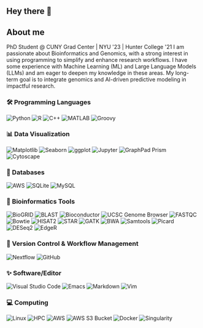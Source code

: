 ## Hey there 👋

<!--
**tanubrata/tanubrata** is a ✨ _special_ ✨ repository because its `README.md` (this file) appears on your GitHub profile.

Here are some ideas to get you started:

- 🔭 I’m currently working on ...
- 🌱 I’m currently learning ...
- 👯 I’m looking to collaborate on ...
- 🤔 I’m looking for help with ...
- 💬 Ask me about ...
- 📫 How to reach me: ...
- 😄 Pronouns: ...
- ⚡ Fun fact: ...
-->
## About me
PhD Student @ CUNY Grad Center | NYU '23 | Hunter College '21
I am passionate about Bioinformatics and Genomics, with a strong interest in using programming to simplify and enhance research workflows. 
I have some experience with Machine Learning (ML) and Large Language Models (LLMs) and am eager to deepen my knowledge in these areas. 
My long-term goal is to integrate genomics and AI-driven predictive modeling in impactful research.


### 🛠️ Programming Languages
![Python](https://img.shields.io/badge/-Python-blue?logo=python)
![R](https://img.shields.io/badge/-R-blue?logo=r)
![C++](https://img.shields.io/badge/-C++-00599C?logo=c%2B%2B)
![MATLAB](https://img.shields.io/badge/-MATLAB-orange?logo=matlab)
![Groovy](https://img.shields.io/badge/-Groovy-4298B8?logo=apache-groovy)

### 📊 Data Visualization
![Matplotlib](https://img.shields.io/badge/-Matplotlib-blue?logo=python)
![Seaborn](https://img.shields.io/badge/-Seaborn-blue?logo=python)
![ggplot](https://img.shields.io/badge/-ggplot2-276DC3?logo=r)
![Jupyter](https://img.shields.io/badge/-Jupyter-F37626?logo=jupyter)
![GraphPad Prism](https://img.shields.io/badge/-GraphPad%20Prism-purple)
![Cytoscape](https://img.shields.io/badge/-Cytoscape-3E7BA8)

### 📀 Databases
![AWS](https://img.shields.io/badge/-Amazon%20AWS-232F3E?logo=amazon-aws)
![SQLite](https://img.shields.io/badge/-SQLite-003B57?logo=sqlite)
![MySQL](https://img.shields.io/badge/-MySQL-4479A1?logo=mysql)

### 🌱 Bioinformatics Tools
![BioGRID](https://img.shields.io/badge/-BioGRID-lightgrey)
![BLAST](https://img.shields.io/badge/-BLAST-blue)
![Bioconductor](https://img.shields.io/badge/-Bioconductor-94BEE5)
![UCSC Genome Browser](https://img.shields.io/badge/-UCSC%20Genome%20Browser-0079D3)
![FASTQC](https://img.shields.io/badge/-FASTQC-007ACC)
![Bowtie](https://img.shields.io/badge/-Bowtie-7F5AB6)
![HISAT2](https://img.shields.io/badge/-HISAT2-0052CC)
![STAR](https://img.shields.io/badge/-STAR-2C5EAD)
![GATK](https://img.shields.io/badge/-GATK-007A33)
![BWA](https://img.shields.io/badge/-BWA-6F42C1)
![Samtools](https://img.shields.io/badge/-Samtools-7952B3)
![Picard](https://img.shields.io/badge/-Picard-3C78D8)
![DESeq2](https://img.shields.io/badge/-DESeq2-94BEE5)
![EdgeR](https://img.shields.io/badge/-EdgeR-7E57C2)

### 👀 Version Control & Workflow Management
![Nextflow](https://img.shields.io/badge/-Nextflow-0064A5)
![GitHub](https://img.shields.io/badge/-GitHub-181717?logo=github)

### ✨ Software/Editor
![Visual Studio Code](https://img.shields.io/badge/-VSCode-007ACC?logo=visual-studio-code)
![Emacs](https://img.shields.io/badge/-Emacs-7F5AB6?logo=gnu-emacs)
![Markdown](https://img.shields.io/badge/-Markdown-000000?logo=markdown)
![Vim](https://img.shields.io/badge/-Vim-019733?logo=vim)

### 💻 Computing
![Linux](https://img.shields.io/badge/-Linux-FCC624?logo=linux)
![HPC](https://img.shields.io/badge/-High%20Performance%20Computing-blue)
![AWS](https://img.shields.io/badge/-AWS-FF9900?logo=amazon-aws)
![AWS S3 Bucket](https://img.shields.io/badge/-AWS%20S3-569A31?logo=amazon-s3)
![Docker](https://img.shields.io/badge/-Docker-2496ED?logo=docker)
![Singularity](https://img.shields.io/badge/-Singularity-0570b0)



